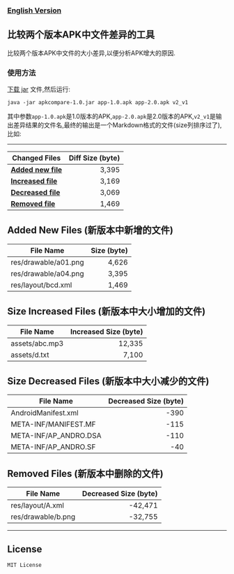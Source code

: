 ### [English Version](README_en.md)

## 比较两个版本APK中文件差异的工具
比较两个版本APK中文件的大小差异,以便分析APK增大的原因.

### 使用方法
[下载 jar](https://github.com/linsea/ApkCompare/raw/master/release/apkcompare-1.0.jar) 文件,然后运行:
```
java -jar apkcompare-1.0.jar app-1.0.apk app-2.0.apk v2_v1
```
其中参数`app-1.0.apk`是1.0版本的APK,`app-2.0.apk`是2.0版本的APK,`v2_v1`是输出差异结果的文件名,最终的输出是一个Markdown格式的文件(size列排序过了),比如:

-------------------------------------------


| Changed Files | Diff Size (byte) |
| --------- | ---------: |
| **[Added new file](#added)** | 3,395 |
| **[Increased file](#increased)** | 3,169 |
| **[Decreased file](#decreased)** | 3,069 |
| **[Removed file](#removed)** | 1,469 |

## Added New Files (新版本中新增的文件) <a name="added"></a>
| File Name | Size (byte)|
| --------- | ---------: |
| res/drawable/a01.png | 4,626 |
| res/drawable/a04.png | 3,395 |
| res/layout/bcd.xml | 1,469 |

## Size Increased Files (新版本中大小增加的文件) <a name="increased"></a>
| File Name | Increased Size (byte)|
| --------- | ---------: |
| assets/abc.mp3 | 12,335 |
| assets/d.txt | 7,100 |

## Size Decreased Files (新版本中大小减少的文件) <a name="decreased"></a>
| File Name | Decreased Size (byte)|
| --------- | ---------: |
| AndroidManifest.xml | -390 |
| META-INF/MANIFEST.MF | -115 |
| META-INF/AP_ANDRO.DSA | -110 |
| META-INF/AP_ANDRO.SF | -40 |

## Removed Files (新版本中删除的文件) <a name="removed"></a>
| File Name | Decreased Size (byte)|
| --------- | ---------: |
| res/layout/A.xml  | -42,471 |
| res/drawable/b.png | -32,755 |



-------------------------------------------





## License
    MIT License






